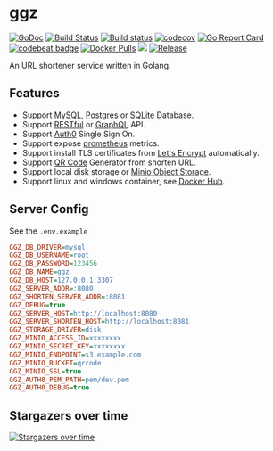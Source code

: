 # ggz

[![GoDoc](https://godoc.org/github.com/go-ggz/ggz?status.svg)](https://godoc.org/github.com/go-ggz/ggz)
[![Build Status](http://drone.wu-boy.com/api/badges/go-ggz/ggz/status.svg)](http://drone.wu-boy.com/go-ggz/ggz)
[![Build status](https://ci.appveyor.com/api/projects/status/prjvsklt3io5nuhn/branch/master?svg=true)](https://ci.appveyor.com/project/appleboy/ggz/branch/master)
[![codecov](https://codecov.io/gh/go-ggz/ggz/branch/master/graph/badge.svg)](https://codecov.io/gh/go-ggz/ggz)
[![Go Report Card](https://goreportcard.com/badge/github.com/go-ggz/ggz)](https://goreportcard.com/report/github.com/go-ggz/ggz)
[![codebeat badge](https://codebeat.co/badges/0a4eff2d-c9ac-46ed-8fd7-b59942983390)](https://codebeat.co/projects/github-com-appleboy-gorush)
[![Docker Pulls](https://img.shields.io/docker/pulls/goggz/ggz.svg)](https://hub.docker.com/r/goggz/ggz/)
[![](https://images.microbadger.com/badges/image/goggz/ggz.svg)](https://microbadger.com/images/goggz/ggz "Get your own image badge on microbadger.com")
[![Release](https://github-release-version.herokuapp.com/github/go-ggz/ggz/release.svg?style=flat)](https://github.com/go-ggz/ggz/releases/latest)

An URL shortener service written in Golang.

## Features

* Support [MySQL](https://www.mysql.com/), [Postgres](https://www.postgresql.org/) or [SQLite](https://www.sqlite.org/) Database.
* Support [RESTful](https://en.wikipedia.org/wiki/Representational_state_transfer) or [GraphQL](http://graphql.org/) API.
* Support [Auth0](https://auth0.com/) Single Sign On.
* Support expose [prometheus](https://prometheus.io/) metrics.
* Support install TLS certificates from [Let's Encrypt](https://letsencrypt.org/) automatically.
* Support [QR Code](https://en.wikipedia.org/wiki/QR_code) Generator from shorten URL.
* Support local disk storage or [Minio Object Storage](https://minio.io/).
* Support linux and windows container, see [Docker Hub](https://hub.docker.com/r/goggz/ggz/tags/).

## Server Config

See the `.env.example`

```ini
GGZ_DB_DRIVER=mysql
GGZ_DB_USERNAME=root
GGZ_DB_PASSWORD=123456
GGZ_DB_NAME=ggz
GGZ_DB_HOST=127.0.0.1:3307
GGZ_SERVER_ADDR=:8080
GGZ_SHORTEN_SERVER_ADDR=:8081
GGZ_DEBUG=true
GGZ_SERVER_HOST=http://localhost:8080
GGZ_SERVER_SHORTEN_HOST=http://localhost:8081
GGZ_STORAGE_DRIVER=disk
GGZ_MINIO_ACCESS_ID=xxxxxxxx
GGZ_MINIO_SECRET_KEY=xxxxxxxx
GGZ_MINIO_ENDPOINT=s3.example.com
GGZ_MINIO_BUCKET=qrcode
GGZ_MINIO_SSL=true
GGZ_AUTH0_PEM_PATH=pem/dev.pem
GGZ_AUTH0_DEBUG=true
```

## Stargazers over time

[![Stargazers over time](https://starcharts.herokuapp.com/go-ggz/ggz.svg)](https://starcharts.herokuapp.com/go-ggz/ggz)
